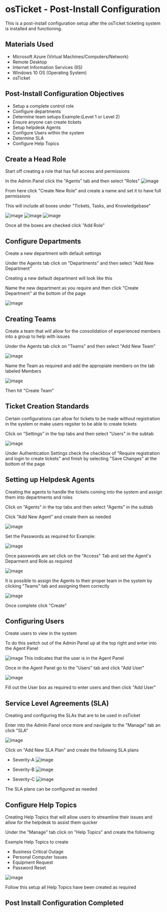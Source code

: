 <h1>osTicket - Post-Install Configuration</h1>
This is a post-install configuration setup after the osTicket ticketing system is installed and functioning.

<h2>Materials Used</h2>

-  Microsoft Azure (Virtual Machines/Computers/Network)
-  Remote Desktop
-  Internet Information Services (IIS)
-  Windows 10 OS (Operating System)
-  osTicket

<h2>Post-Install Configuration Objectives</h2>

-  Setup a complete control role
-  Configure departments
-  Determine team setups Example:(Level 1 or Level 2)
-  Ensure anyone can create tickets
-  Setup helpdesk Agents
-  Configure Users within the system
-  Determine SLA
-  Configure Help Topics

<h2>Create a Head Role</h2>
Start off creating a role that has full access and permissions

In the Admin Panel click the "Agents" tab and then select "Roles"
![image](https://github.com/CamdenMarshall/post-install-config/assets/153537343/a408918a-2f39-4ad1-8dbc-05dd7bd12bcb)

From here click "Create New Role" and create a name and set it to have full permissions

This will include all boxes under "Tickets, Tasks, and Knowledgebase"

![image](https://github.com/CamdenMarshall/post-install-config/assets/153537343/3636b163-f89a-483c-be37-27267d9dc2c9)
![image](https://github.com/CamdenMarshall/post-install-config/assets/153537343/c9344307-6cf8-4739-abc3-c04fea0c797c)
![image](https://github.com/CamdenMarshall/post-install-config/assets/153537343/fcdfadca-c1e0-4862-befb-618c4dab77e8)

Once all the boxes are checked click "Add Role"



<h2>Configure Departments</h2>
Create a new department with default settings

Under the Agents tab click on "Departments" and then select "Add New Department"

Creating a new default department will look like this

Name the new department as you require and then click "Create Department" at the bottom of the page

![image](https://github.com/CamdenMarshall/post-install-config/assets/153537343/a9999b69-632a-4369-969e-10ca09e2a1f1)


<h2>Creating Teams</h2>
Create a team that will allow for the consolidation of experienced members into a group to help with issues

Under the Agents tab click on "Teams" and then select "Add New Team"

![image](https://github.com/CamdenMarshall/post-install-config/assets/153537343/4f5e78ca-30c2-4226-b574-2cb602c8d59a)

Name the Team as required and add the appropiate members on the tab labeled Members

![image](https://github.com/CamdenMarshall/post-install-config/assets/153537343/eaf12be5-6264-4525-9f1c-d76e417f0310)

Then hit "Create Team"

<h2>Ticket Creation Standards</h2>
Certain configurations can allow for tickets to be made without registration in the system or make users regsiter to be able to create tickets

Click on "Settings" in the top tabs and then select "Users" in the subtab

![image](https://github.com/CamdenMarshall/post-install-config/assets/153537343/6d6146db-bf4b-4768-b73b-deca8afaadce)


Under Authentication Settings check the checkbox of "Require registration and login to create tickets" and finish by selecting "Save Changes" at the bottom of the page

<h2>Setting up Helpdesk Agents</h2>
Creating the agents to handle the tickets coming into the system and assign them into departments and roles

Click on "Agents" in the top tabs and then select "Agents" in the subtab

Click "Add New Agent" and create them as needed

![image](https://github.com/CamdenMarshall/post-install-config/assets/153537343/ffe97e1c-e5e8-491a-864e-8c1d29ee9bfb)

Set the Passwords as required for Example:

![image](https://github.com/CamdenMarshall/post-install-config/assets/153537343/34e5e5ed-eef3-4c15-ae09-be9e315cb514)

Once passwords are set click on the "Access" Tab and set the Agent's Deparment and Role as required

![image](https://github.com/CamdenMarshall/post-install-config/assets/153537343/29a48933-d26e-4298-a9ed-b7628b186540)

It is possible to assign the Agents to their proper team in the system by clicking "Teams" tab and assigning them correctly

![image](https://github.com/CamdenMarshall/post-install-config/assets/153537343/058c8592-d115-486d-b9d8-74b1fe05ef52)


Once complete click "Create"

<h2>Configuring Users</h2>
Create users to view in the system

To do this switch out of the Admin Panel up at the top right and enter into the Agent Panel

![image](https://github.com/CamdenMarshall/post-install-config/assets/153537343/537fbc91-ec65-4969-a3bf-8ca9f9b49cef)
This indicates that the user is in the Agent Panel

Once in the Agent Panel go to the "Users" tab and click "Add User"

![image](https://github.com/CamdenMarshall/post-install-config/assets/153537343/42e00e7a-8b97-481d-a7fc-fe91b25fc003)


Fill out the User box as required to enter users and then click "Add User"

<h2>Service Level Agreements (SLA)</h2>
Creating and configuring the SLAs that are to be used in osTicket

Enter into the Admin Panel once more and navigate to the "Manage" tab an click "SLA"

![image](https://github.com/CamdenMarshall/post-install-config/assets/153537343/5fa20d37-a64e-40e5-8d8b-541aa88240e6)

Click on "Add New SLA Plan" and create the following SLA plans

-  Severity-A
![image](https://github.com/CamdenMarshall/post-install-config/assets/153537343/7096ed3c-3f46-43f5-97f5-73b94e95b8cf)

-  Severity-B
![image](https://github.com/CamdenMarshall/post-install-config/assets/153537343/c8d3be2e-229e-4a98-8461-a0a827d3b6fc)

-  Severity-C
![image](https://github.com/CamdenMarshall/post-install-config/assets/153537343/2521d267-becc-4b2c-8e79-6c28345a42a3)

The SLA plans can be configured as needed

<h2>Configure Help Topics</h2>
Creating Help Topics that will allow users to streamline their issues and allow for the helpdesk to assist them quicker

Under the "Manage" tab click on "Help Topics" and create the following:

Example Help Topics to create
-  Business Critical Outage
-  Personal Computer Issues
-  Equipment Request
-  Password Reset

![image](https://github.com/CamdenMarshall/post-install-config/assets/153537343/a9ceefad-2d22-4ca3-b8fa-0a4e84e931ac)

Follow this setup all Help Topics have been created as required

<h2>Post Install Configuration Completed</h2>
